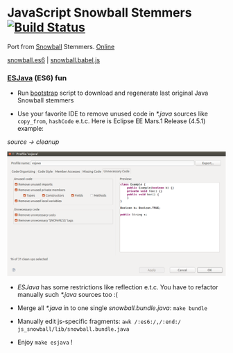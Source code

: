 # JavaScript Snowball Stemmers [![Build Status](https://travis-ci.org/mazko/jssnowball.svg?branch=master)](https://travis-ci.org/mazko/jssnowball)

Port from [Snowball](http://snowball.tartarus.org/) Stemmers. [Online](http://mazko.github.io/jssnowball/)

[snowball.es6](js_snowball/lib/snowball.es6) | [snowball.babel.js](js_snowball/lib/snowball.babel.js)

### [ESJava](https://github.com/mazko/esjava) (ES6) fun

- Run [bootstrap](snowball_cache/configure) script to download and regenerate last original Java Snowball stemmers

- Use your favorite IDE to remove unused code in *\*.java* sources like ```copy_from```, ```hashCode``` e.t.c. Here is Eclipse EE Mars.1 Release (4.5.1) example:

*source -> cleanup*

![cleanup-profile](js_snowball/screenshots/cleanup-profile.png)

- *ESJava* has some restrictions like reflection e.t.c. You have to refactor manually such *\*.java* sources too :(

- Merge all *\*.java* in to one single *snowball.bundle.java*: ```make bundle```

- Manually edit js-specific fragments: ```awk /:es6:/,/:end:/ js_snowball/lib/snowball.bundle.java```

- Enjoy ```make esjava``` !
